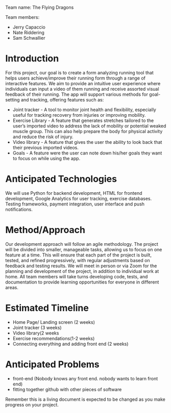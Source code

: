 Team name: The Flying Dragons

Team members:
* Jerry Capaccio
* Nate Riddering
* Sam Schwallier

# Introduction

For this project, our goal is to create a form analyzing running tool that helps users achieve/improve their running form through a range of interactive features. We aim to provide an intuitive user experience where individuals can input a video of them running and receive assorted visual feedback of their running. The app will support various methods for goal-setting and tracking, offering features such as:

* Joint tracker - A tool to monitor joint health and flexibility, especially useful for tracking recovery from injuries or improving mobility.
* Exercise Library - A feature that generates stretches tailored to the user’s imported video to address the lack of mobility or potential weaked muscle group. This can also help prepare the body for physical activity and reduce the risk of injury.
* Video library - A feature that gives the user the ability to look back that their previous imported videos.
* Goals - A feature were the user can note down his/her goals they want to focus on while using the app.

# Anticipated Technologies

We will use Python for backend development, HTML for frontend development, Google Analytics for user tracking, exercise databases. Testing frameworks, payment integration, user interface and push notifications.

# Method/Approach

Our development approach will follow an agile methodology. The project will be divided into smaller, manageable tasks, allowing us to focus on one feature at a time. This will ensure that each part of the project is built, tested, and refined progressively, with regular adjustments based on feedback and testing results.
We will meet in person or via Zoom for the planning and development of the project, in addition to individual work at home. All team members will take turns developing code, tests, and documentation to provide learning opportunities for everyone in different areas.

# Estimated Timeline

- Home Page/ Landing screen (2 weeks)
- Joint tracker (3 weeks)
- Video library(2 weeks
- Exercise recommendations(1-2 weeks)
- Connecting everything and adding front end (2 weeks)

# Anticipated Problems

- front-end (Nobody knows any front end. nobody wants to learn front end)
- fitting together github with other pieces of software

Remember this is a living document is expected to be changed as you make progress on your project.
